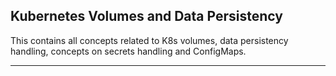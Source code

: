 ## Kubernetes Volumes and Data Persistency ##
This contains all concepts related to K8s volumes, data persistency handling, concepts on secrets handling and ConfigMaps.

---


